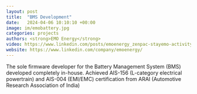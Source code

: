 ```yaml
---
layout: post
title:  "BMS Development"
date:   2024-04-06 10:10:10 +00:00
image: im/emobattery.jpg
categories: projects
authors: <strong>EMO Energy</strong>
video: https://www.linkedin.com/posts/emoenergy_zenpac-stayemo-activity-7224301669457481728-O2gq?utm_source=share&utm_medium=member_desktop&rcm=ACoAACD3ZacBCUdG6Uri013klh7J-f1R8lnFy3Y
website: https://www.linkedin.com/company/emoenergy/
---
```

The sole firmware developer for the Battery Management System (BMS) developed completely in-house. Achieved AIS-156 (L-category electrical powertrain) and AIS-004 (EMI/EMC) certification from ARAI (Automotive Research Association of India)
